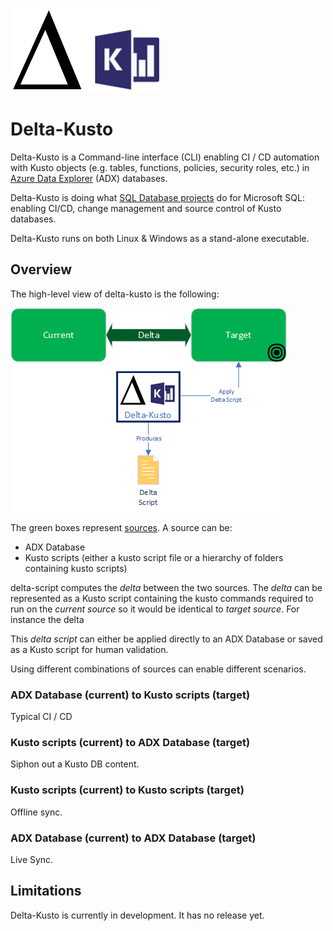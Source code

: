![delta-kusto](delta-kusto.png)

# Delta-Kusto

Delta-Kusto is a Command-line interface (CLI) enabling CI / CD automation with Kusto objects (e.g. tables, functions, policies, security roles, etc.) in [Azure Data Explorer](https://docs.microsoft.com/en-us/azure/data-explorer/data-explorer-overview) (ADX) databases.

Delta-Kusto is doing what [SQL Database projects](https://docs.microsoft.com/en-us/sql/ssdt/project-oriented-offline-database-development) do for Microsoft SQL:  enabling CI/CD, change management and source control of Kusto databases.

Delta-Kusto runs on both Linux & Windows as a stand-alone executable.

## Overview

The high-level view of delta-kusto is the following:

![Overview diagram](documentation/overview.png)

The green boxes represent [sources](documentation/sources.md).  A source can be:

* ADX Database
* Kusto scripts (either a kusto script file or a hierarchy of folders containing kusto scripts)

delta-script computes the *delta* between the two sources.  The *delta* can be represented as a Kusto script containing the kusto commands required to run on the *current source* so it would be identical to *target source*.  For instance the delta 

This *delta script* can either be applied directly to an ADX Database or saved as a Kusto script for human validation.

Using different combinations of sources can enable different scenarios.

### ADX Database (current) to Kusto scripts (target)

Typical CI / CD

### Kusto scripts (current) to ADX Database (target)

Siphon out a Kusto DB content.

### Kusto scripts (current) to Kusto scripts (target)

Offline sync.

### ADX Database (current) to ADX Database (target)

Live Sync.

## Limitations

Delta-Kusto is currently in development.  It has no release yet.